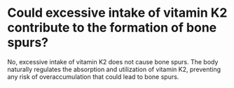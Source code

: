 # Could excessive intake of vitamin K2 contribute to the formation of bone spurs?

No, excessive intake of vitamin K2 does not cause bone spurs. The body naturally regulates the absorption and utilization of vitamin K2, preventing any risk of overaccumulation that could lead to bone spurs.